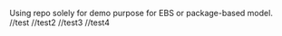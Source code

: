 Using repo solely for demo purpose for EBS or package-based model.  
//test 
//test2
//test3
//test4
